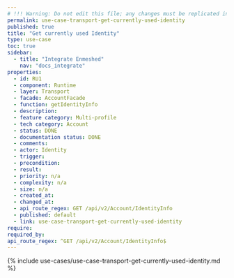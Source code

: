 ```yaml
---
# !!! Warning: Do not edit this file; any changes must be replicated in Excel !!!
permalink: use-case-transport-get-currently-used-identity
published: true
title: "Get currently used Identity"
type: use-case
toc: true
sidebar:
  - title: "Integrate Enmeshed"
    nav: "docs_integrate"
properties:
  - id: RU1
  - component: Runtime
  - layer: Transport
  - facade: AccountFacade
  - function: getIdentityInfo
  - description:
  - feature category: Multi-profile
  - tech category: Account
  - status: DONE
  - documentation status: DONE
  - comments:
  - actor: Identity
  - trigger:
  - precondition:
  - result:
  - priority: n/a
  - complexity: n/a
  - size: n/a
  - created_at:
  - changed_at:
  - api_route_regex: GET /api/v2/Account/IdentityInfo
  - published: default
  - link: use-case-transport-get-currently-used-identity
require:
required_by:
api_route_regex: ^GET /api/v2/Account/IdentityInfo$
---
```


{% include use-cases/use-case-transport-get-currently-used-identity.md %}
